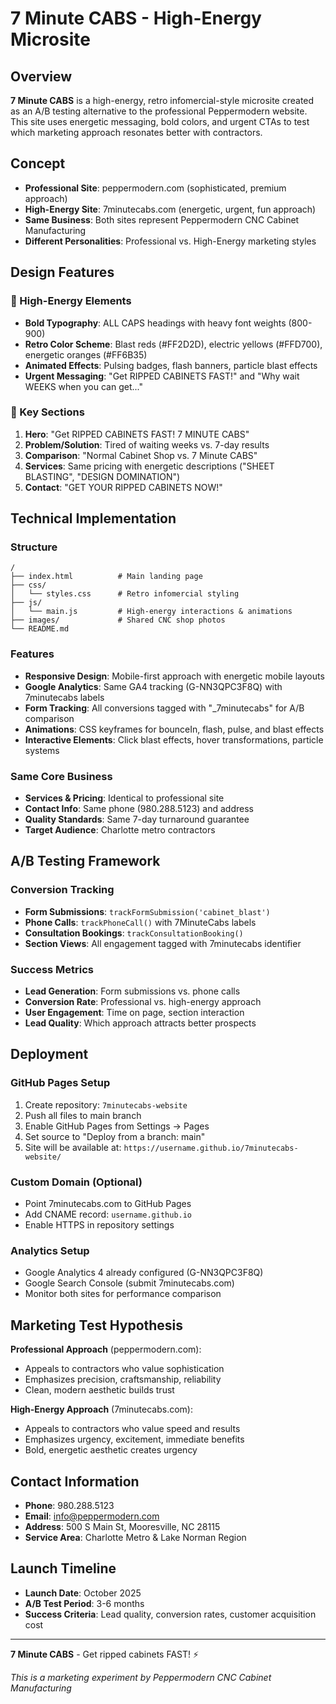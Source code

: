 # 7 Minute CABS - High-Energy Microsite

## Overview
**7 Minute CABS** is a high-energy, retro infomercial-style microsite created as an A/B testing alternative to the professional Peppermodern website. This site uses energetic messaging, bold colors, and urgent CTAs to test which marketing approach resonates better with contractors.

## Concept
- **Professional Site**: peppermodern.com (sophisticated, premium approach)
- **High-Energy Site**: 7minutecabs.com (energetic, urgent, fun approach)
- **Same Business**: Both sites represent Peppermodern CNC Cabinet Manufacturing
- **Different Personalities**: Professional vs. High-Energy marketing styles

## Design Features

### 🚀 High-Energy Elements
- **Bold Typography**: ALL CAPS headings with heavy font weights (800-900)
- **Retro Color Scheme**: Blast reds (#FF2D2D), electric yellows (#FFD700), energetic oranges (#FF6B35)
- **Animated Effects**: Pulsing badges, flash banners, particle blast effects
- **Urgent Messaging**: "Get RIPPED CABINETS FAST!" and "Why wait WEEKS when you can get..."

### 🎯 Key Sections
1. **Hero**: "Get RIPPED CABINETS FAST! 7 MINUTE CABS"
2. **Problem/Solution**: Tired of waiting weeks vs. 7-day results
3. **Comparison**: "Normal Cabinet Shop vs. 7 Minute CABS"
4. **Services**: Same pricing with energetic descriptions ("SHEET BLASTING", "DESIGN DOMINATION")
5. **Contact**: "GET YOUR RIPPED CABINETS NOW!"

## Technical Implementation

### Structure
```
/
├── index.html          # Main landing page
├── css/
│   └── styles.css      # Retro infomercial styling
├── js/
│   └── main.js         # High-energy interactions & animations
├── images/             # Shared CNC shop photos
└── README.md
```

### Features
- **Responsive Design**: Mobile-first approach with energetic mobile layouts
- **Google Analytics**: Same GA4 tracking (G-NN3QPC3F8Q) with 7minutecabs labels
- **Form Tracking**: All conversions tagged with "_7minutecabs" for A/B comparison
- **Animations**: CSS keyframes for bounceIn, flash, pulse, and blast effects
- **Interactive Elements**: Click blast effects, hover transformations, particle systems

### Same Core Business
- **Services & Pricing**: Identical to professional site
- **Contact Info**: Same phone (980.288.5123) and address
- **Quality Standards**: Same 7-day turnaround guarantee
- **Target Audience**: Charlotte metro contractors

## A/B Testing Framework

### Conversion Tracking
- **Form Submissions**: `trackFormSubmission('cabinet_blast')`
- **Phone Calls**: `trackPhoneCall()` with 7MinuteCabs labels
- **Consultation Bookings**: `trackConsultationBooking()` 
- **Section Views**: All engagement tagged with 7minutecabs identifier

### Success Metrics
- **Lead Generation**: Form submissions vs. phone calls
- **Conversion Rate**: Professional vs. high-energy approach
- **User Engagement**: Time on page, section interaction
- **Lead Quality**: Which approach attracts better prospects

## Deployment

### GitHub Pages Setup
1. Create repository: `7minutecabs-website`
2. Push all files to main branch
3. Enable GitHub Pages from Settings → Pages
4. Set source to "Deploy from a branch: main"
5. Site will be available at: `https://username.github.io/7minutecabs-website/`

### Custom Domain (Optional)
- Point 7minutecabs.com to GitHub Pages
- Add CNAME record: `username.github.io`
- Enable HTTPS in repository settings

### Analytics Setup
- Google Analytics 4 already configured (G-NN3QPC3F8Q)
- Google Search Console (submit 7minutecabs.com)
- Monitor both sites for performance comparison

## Marketing Test Hypothesis

**Professional Approach** (peppermodern.com):
- Appeals to contractors who value sophistication
- Emphasizes precision, craftsmanship, reliability
- Clean, modern aesthetic builds trust

**High-Energy Approach** (7minutecabs.com):
- Appeals to contractors who value speed and results
- Emphasizes urgency, excitement, immediate benefits
- Bold, energetic aesthetic creates urgency

## Contact Information
- **Phone**: 980.288.5123
- **Email**: info@peppermodern.com
- **Address**: 500 S Main St, Mooresville, NC 28115
- **Service Area**: Charlotte Metro & Lake Norman Region

## Launch Timeline
- **Launch Date**: October 2025
- **A/B Test Period**: 3-6 months
- **Success Criteria**: Lead quality, conversion rates, customer acquisition cost

---

**7 Minute CABS** - Get ripped cabinets FAST! ⚡

*This is a marketing experiment by Peppermodern CNC Cabinet Manufacturing*